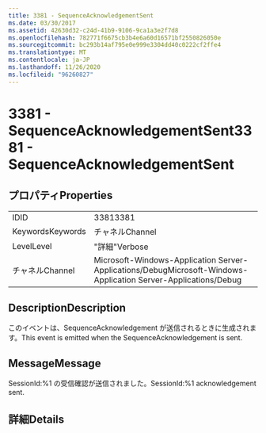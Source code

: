 ```yaml
---
title: 3381 - SequenceAcknowledgementSent
ms.date: 03/30/2017
ms.assetid: 42630d32-c24d-41b9-9106-9ca1a3e2f7d8
ms.openlocfilehash: 782771f6675cb3b4e6a60d16571bf2550826050e
ms.sourcegitcommit: bc293b14af795e0e999e3304dd40c0222cf2ffe4
ms.translationtype: MT
ms.contentlocale: ja-JP
ms.lasthandoff: 11/26/2020
ms.locfileid: "96260827"
---
```

# <a name="3381---sequenceacknowledgementsent"></a><span data-ttu-id="efe7d-102">3381 - SequenceAcknowledgementSent</span><span class="sxs-lookup"><span data-stu-id="efe7d-102">3381 - SequenceAcknowledgementSent</span></span>

## <a name="properties"></a><span data-ttu-id="efe7d-103">プロパティ</span><span class="sxs-lookup"><span data-stu-id="efe7d-103">Properties</span></span>  
  
|||  
|-|-|  
|<span data-ttu-id="efe7d-104">ID</span><span class="sxs-lookup"><span data-stu-id="efe7d-104">ID</span></span>|<span data-ttu-id="efe7d-105">3381</span><span class="sxs-lookup"><span data-stu-id="efe7d-105">3381</span></span>|  
|<span data-ttu-id="efe7d-106">Keywords</span><span class="sxs-lookup"><span data-stu-id="efe7d-106">Keywords</span></span>|<span data-ttu-id="efe7d-107">チャネル</span><span class="sxs-lookup"><span data-stu-id="efe7d-107">Channel</span></span>|  
|<span data-ttu-id="efe7d-108">Level</span><span class="sxs-lookup"><span data-stu-id="efe7d-108">Level</span></span>|<span data-ttu-id="efe7d-109">"詳細"</span><span class="sxs-lookup"><span data-stu-id="efe7d-109">Verbose</span></span>|  
|<span data-ttu-id="efe7d-110">チャネル</span><span class="sxs-lookup"><span data-stu-id="efe7d-110">Channel</span></span>|<span data-ttu-id="efe7d-111">Microsoft-Windows-Application Server-Applications/Debug</span><span class="sxs-lookup"><span data-stu-id="efe7d-111">Microsoft-Windows-Application Server-Applications/Debug</span></span>|  
  
## <a name="description"></a><span data-ttu-id="efe7d-112">Description</span><span class="sxs-lookup"><span data-stu-id="efe7d-112">Description</span></span>  

 <span data-ttu-id="efe7d-113">このイベントは、SequenceAcknowledgement が送信されるときに生成されます。</span><span class="sxs-lookup"><span data-stu-id="efe7d-113">This event is emitted when the SequenceAcknowledgement is sent.</span></span>  
  
## <a name="message"></a><span data-ttu-id="efe7d-114">Message</span><span class="sxs-lookup"><span data-stu-id="efe7d-114">Message</span></span>  

 <span data-ttu-id="efe7d-115">SessionId:%1 の受信確認が送信されました。</span><span class="sxs-lookup"><span data-stu-id="efe7d-115">SessionId:%1 acknowledgement sent.</span></span>  
  
## <a name="details"></a><span data-ttu-id="efe7d-116">詳細</span><span class="sxs-lookup"><span data-stu-id="efe7d-116">Details</span></span>
